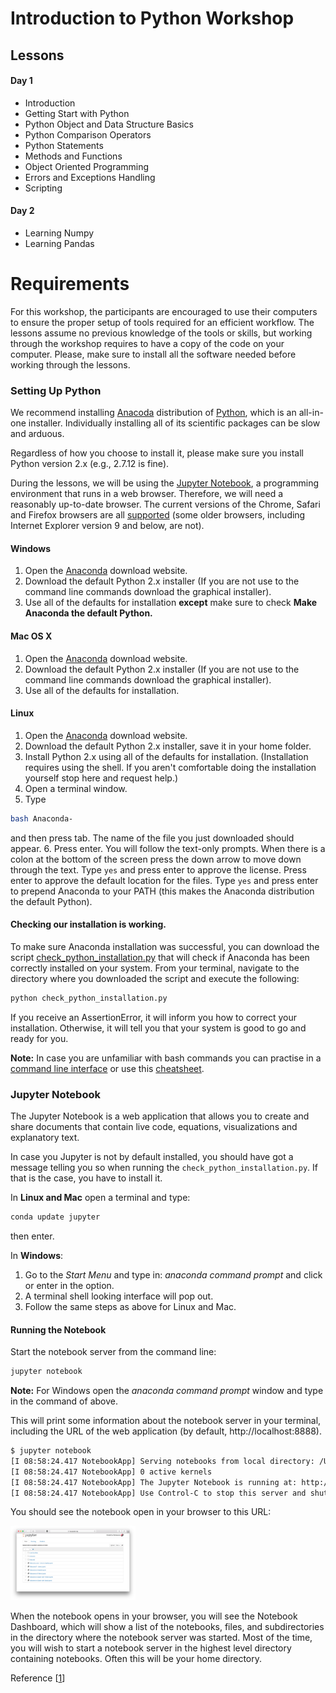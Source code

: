 # Introduction to Python Workshop

## Lessons

#### Day 1
* Introduction
* Getting Start with Python
* Python Object and Data Structure Basics
* Python Comparison Operators
* Python Statements
* Methods and Functions
* Object Oriented Programming
* Errors and Exceptions Handling
* Scripting

#### Day 2

* Learning Numpy
* Learning Pandas


# Requirements

For this workshop, the participants are encouraged to use their computers to ensure the proper setup of tools required for an efficient workflow. The lessons assume no previous knowledge of the tools or skills, but working through the workshop requires to have a copy of the code on your computer. Please, make sure to install all the software needed before working through the lessons.

### Setting Up Python

We recommend installing [Anacoda](https://www.continuum.io/downloads) distribution of [Python](http://python.org/), which is an all-in-one installer. Individually installing all of its scientific packages can be slow and arduous.

Regardless of how you choose to install it, please make sure you install Python version 2.x (e.g., 2.7.12 is fine).

During the lessons, we will be using the [Jupyter Notebook](http://jupyter.org/), a programming environment that runs in a web browser. Therefore, we will need a reasonably up-to-date browser. The current versions of the Chrome, Safari and Firefox browsers are all [supported](http://ipython.org/ipython-doc/2/install/install.html#browser-compatibility) (some older browsers, including Internet Explorer version 9 and below, are not).

#### Windows

1. Open the  [Anaconda](http://continuum.io/downloads) download website.
2. Download the default Python 2.x installer (If you are not use to the command line commands download the graphical installer).
3. Use all of the defaults for installation __except__ make sure to check **Make Anaconda the default Python.**


#### Mac OS X

1. Open the  [Anaconda](http://continuum.io/downloads) download website.
2. Download the default Python 2.x installer (If you are not use to the command line commands download the graphical installer).
3. Use all of the defaults for installation.

#### Linux

1. Open the  [Anaconda](http://continuum.io/downloads) download website.
2. Download the default Python 2.x installer, save it in your home folder.
3. Install Python 2.x using all of the defaults for installation. (Installation requires using the shell. If you aren't comfortable doing the installation yourself stop here and request help.)
4. Open a terminal window.
5. Type
``` bash
bash Anaconda-
```
and then press tab. The name of the file you just downloaded should appear.
6. Press enter. You will follow the text-only prompts. When there is a colon at the bottom of the screen press the down arrow to move down through the text. Type ``yes`` and press enter to approve the license. Press enter to approve the default location for the files. Type ``yes`` and press enter to prepend Anaconda to your PATH (this makes the Anaconda distribution the default Python).

#### Checking our installation is working.

To make sure Anaconda installation was successful, you can download the script [check_python_installation.py](check_python_installation.py) that will check if Anaconda has been correctly installed on your system. From your terminal, navigate to the directory where you downloaded the script and execute the following:
```bash
python check_python_installation.py
```
If you receive an AssertionError, it will inform you how to correct your installation. Otherwise, it will tell you that your system is good to go and ready for you.

__Note:__ In case you are unfamiliar with bash commands you can practise in a [command line interface](https://learncodethehardway.org/unix/) or use this [cheatsheet](https://gist.github.com/LeCoupa/122b12050f5fb267e75f).

### Jupyter Notebook

The Jupyter Notebook is a web application that allows you to create and share documents that contain live code, equations, visualizations and explanatory text.

In case you Jupyter is not by default installed, you should have got a message telling you so when running the ``check_python_installation.py``. If that is the case, you have to install it.

In **Linux and Mac** open a terminal and type:
```bash
conda update jupyter
```   
then enter.

In **Windows**:

1. Go to the _Start Menu_ and type in: _anaconda command prompt_ and click or enter in the option.
2. A terminal shell looking interface will pop out.
3. Follow the same steps as above for Linux and Mac.


#### Running the Notebook

Start the notebook server from the command line:

```bash
jupyter notebook
```
__Note:__ For Windows open the _anaconda command prompt_ window and type in the command of above.

This will print some information about the notebook server in your terminal, including the URL of the web application (by default, http://localhost:8888).

```bash
$ jupyter notebook
[I 08:58:24.417 NotebookApp] Serving notebooks from local directory: /Users/catherine
[I 08:58:24.417 NotebookApp] 0 active kernels
[I 08:58:24.417 NotebookApp] The Jupyter Notebook is running at: http://localhost:8888/
[I 08:58:24.417 NotebookApp] Use Control-C to stop this server and shut down all kernels (twice to skip confirmation).
```

You should see the notebook open in your browser to this URL:

<img src="tryjupyter_file.png" alt="jupyter" style="width: 200px;"/>

When the notebook opens in your browser, you will see the Notebook Dashboard, which will show a list of the notebooks, files, and subdirectories in the directory where the notebook server was started. Most of the time, you will wish to start a notebook server in the highest level directory containing notebooks. Often this will be your home directory.

Reference [[1](https://jupyter.readthedocs.io/en/latest/running.html#running)]
